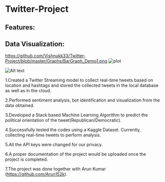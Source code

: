 # Twitter-Project
## Features:



## Data Visualization:
https://github.com/Vishnukk33/Twitter-Project/blob/master/Graphs/BarGraph_Demo1.png
![plot](https://github.com/Vishnukk33/Twitter-Project/blob/master/Graphs/BarGraph_Demo1.png)

![Alt text](https://github.com/Vishnukk33/Twitter-Project/blob/master/Graphs/BarGraph_Demo1.png "Optional title")


1.Created a Twitter Streaming model to collect real-time tweets based on location and hashtags and stored the collected tweets in the local database as well as in the cloud.

2.Performed sentiment analysis, bot identification and visualization from the data obtained.

3.Developed a Stack based Machine Learning Algorithm to predict the political orientation of the tweet(Republican/Democratic).

4.Successfully tested the codes using a Kaggle Dataset. Currently, collecting real-time tweets to perform analysis.

5.All the API keys were changed for our privacy.

6.A proper documentation of the project would be uploaded once the project is completed.

7.The project was done together with Arun Kumar (https://github.com/Arun152k).
